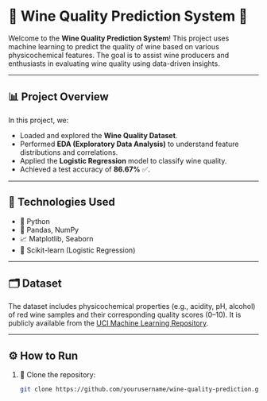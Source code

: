 # 🍷 Wine Quality Prediction System 🧪

Welcome to the **Wine Quality Prediction System**! This project uses machine learning to predict the quality of wine based on various physicochemical features. The goal is to assist wine producers and enthusiasts in evaluating wine quality using data-driven insights.

---

## 📊 Project Overview

In this project, we:
- Loaded and explored the **Wine Quality Dataset**.
- Performed **EDA (Exploratory Data Analysis)** to understand feature distributions and correlations.
- Applied the **Logistic Regression** model to classify wine quality.
- Achieved a test accuracy of **86.67%** ✅.

---

## 🧠 Technologies Used

- 🐍 Python  
- 📘 Pandas, NumPy  
- 📈 Matplotlib, Seaborn  
- 🤖 Scikit-learn (Logistic Regression)

---

## 🗂️ Dataset

The dataset includes physicochemical properties (e.g., acidity, pH, alcohol) of red wine samples and their corresponding quality scores (0–10). It is publicly available from the [UCI Machine Learning Repository](https://archive.ics.uci.edu/ml/datasets/wine+quality).

---

## ⚙️ How to Run

1. 🔽 Clone the repository:
   ```bash
   git clone https://github.com/yourusername/wine-quality-prediction.git
